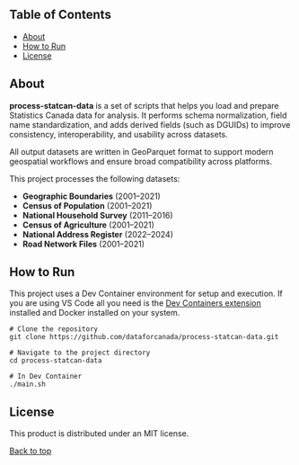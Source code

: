 ## Table of Contents
- [About](#about)
- [How to Run](#how-to-run)
- [License](#license)

## About

**process-statcan-data** is a set of scripts that helps you load and prepare Statistics Canada data for analysis. It performs schema normalization, field name standardization, and adds derived fields (such as DGUIDs) to improve consistency, interoperability, and usability across datasets.

All output datasets are written in GeoParquet format to support modern geospatial workflows and ensure broad compatibility across platforms.

This project processes the following datasets:

- **Geographic Boundaries** (2001–2021)
- **Census of Population** (2001–2021)
- **National Household Survey** (2011–2016)
- **Census of Agriculture** (2001–2021)
- **National Address Register** (2022–2024)
- **Road Network Files** (2001–2021)

## How to Run

This project uses a Dev Container environment for setup and execution. If you are using VS Code all you need is the [Dev Containers extension](https://marketplace.visualstudio.com/items?itemName=ms-vscode-remote.remote-containers) installed and Docker installed on your system. 

```shell
# Clone the repository
git clone https://github.com/dataforcanada/process-statcan-data.git

# Navigate to the project directory
cd process-statcan-data

# In Dev Container
./main.sh
```

## License

This product is distributed under an MIT license.

[Back to top](#top)

